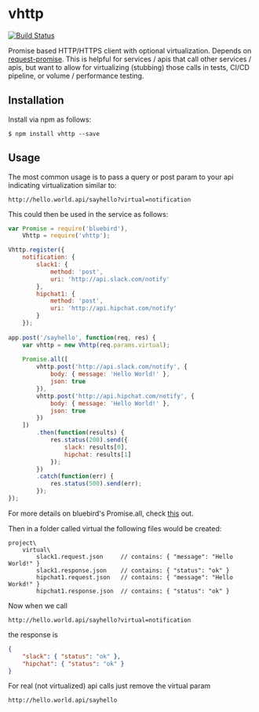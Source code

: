 # vhttp
[![Build Status](https://travis-ci.org/Nordstrom/vhttp.svg?branch=master)](https://travis-ci.org/Nordstrom/vhttp)

Promise based HTTP/HTTPS client with optional virtualization.  Depends on [request-promise](https://www.npmjs.com/package/request-promise).  This is helpful for services / apis that call other services / apis, but want to allow for virtualizing (stubbing) those calls in tests, CI/CD pipeline, or volume / performance testing.

## Installation
Install via npm as follows:
```
$ npm install vhttp --save
```

## Usage
The most common usage is to pass a query or post param to your api indicating virtualization similar to:
```
http://hello.world.api/sayhello?virtual=notification
```

This could then be used in the service as follows:
```javascript
var Promise = require('bluebird'),
    Vhttp = require('vhttp');

Vhttp.register({
    notification: {
        slack1: {
            method: 'post',
            uri: 'http://api.slack.com/notify'
        },
        hipchat1: {
            method: 'post',
            uri: 'http://api.hipchat.com/notify'
        }
    });
        
app.post('/sayhello', function(req, res) {
    var vhttp = new Vhttp(req.params.virtual);
    
    Promise.all([
        vhttp.post('http://api.slack.com/notify', {
            body: { message: 'Hello World!' },
            json: true
        }),
        vhttp.post('http://api.hipchat.com/notify', {
            body: { message: 'Hello World!' },
            json: true
        })
    ])
        .then(function(results) {
            res.status(200).send({
                slack: results[0],
                hipchat: results[1]
            });
        })
        .catch(function(err) {
            res.status(500).send(err);
        });
});
```

For more details on bluebird's Promise.all, check [this](http://bluebirdjs.com/docs/api/promise.all.html) out.

Then in a folder called virtual the following files would be created:
```
project\
    virtual\
        slack1.request.json     // contains: { "message": "Hello World!" }
        slack1.response.json    // contains: { "status": "ok" }
        hipchat1.request.json   // contains: { "message": "Hello Workd!" }
        hipchat1.response.json  // contains: { "status": "ok" }
```

Now when we call
```
http://hello.world.api/sayhello?virtual=notification
```

the response is
```json
{
    "slack": { "status": "ok" },
    "hipchat": { "status": "ok" }
}
``` 

For real (not virtualized) api calls just remove the virtual param
```
http://hello.world.api/sayhello
```